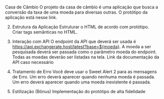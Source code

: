 Casa de Câmbio
O projeto da casa de câmbio é uma aplicação que busca a conversão da taxa de uma moeda para diversas outras. O protótipo da aplicação está nesse link.

<!-- Requisitos
1. Ambiente do Projeto
 Criar um repositório do zero ou fazer um fork desse repositório (fique à vontade para fazer PRs quando terminar o desenvolvimento).
 Iniciar projeto com NPM.
 Estruturar o projeto para usar ESModules (usar type como module no package.json e nas tags script).
 Instalar Vite como Dev Tool e npm run dev. OK. -->
2. Estrutura da Aplicação
 Estruturar o HTML de acordo com protótipo.
 Criar tags semânticas no HTML.
3. Interação com API
 O endpoint da API que deverá ser usada é https://api.exchangerate.host/latest?base=${moeda}.
 A moeda a ser pesquisada deverá ser passada como o parâmetro moeda do endpoint.
 Todas as moedas deverão ser listadas na tela.
Link da documentação da API caso necessário

4. Tratamento de Erro
 Você deve usar o Sweet Alert 2 para as mensagens de Erro.
 Um erro deverá aparecer quando nenhuma moeda é passada.
 Um erro deverá aparecer quando uma moeda inexistente é passada.
5. Estilização (Bônus)
 Implementação do protótipo de alta fidelidade